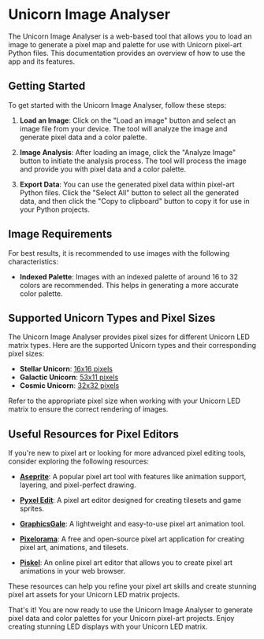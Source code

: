 # Unicorn Image Analyser

The Unicorn Image Analyser is a web-based tool that allows you to load an image to generate a pixel map and palette for use with Unicorn pixel-art Python files. This documentation provides an overview of how to use the app and its features.

## Getting Started

To get started with the Unicorn Image Analyser, follow these steps:

1. **Load an Image**: Click on the "Load an image" button and select an image file from your device. The tool will analyze the image and generate pixel data and a color palette.

2. **Image Analysis**: After loading an image, click the "Analyze Image" button to initiate the analysis process. The tool will process the image and provide you with pixel data and a color palette.

3. **Export Data**: You can use the generated pixel data within pixel-art Python files. Click the "Select All" button to select all the generated data, and then click the "Copy to clipboard" button to copy it for use in your Python projects.

## Image Requirements

For best results, it is recommended to use images with the following characteristics:

- **Indexed Palette**: Images with an indexed palette of around 16 to 32 colors are recommended. This helps in generating a more accurate color palette.

## Supported Unicorn Types and Pixel Sizes

The Unicorn Image Analyser provides pixel sizes for different Unicorn LED matrix types. Here are the supported Unicorn types and their corresponding pixel sizes:

- **Stellar Unicorn**: [16x16 pixels](#)
- **Galactic Unicorn**: [53x11 pixels](#)
- **Cosmic Unicorn**: [32x32 pixels](#)

Refer to the appropriate pixel size when working with your Unicorn LED matrix to ensure the correct rendering of images.

## Useful Resources for Pixel Editors

If you're new to pixel art or looking for more advanced pixel editing tools, consider exploring the following resources:

- **[Aseprite](https://www.aseprite.org/)**: A popular pixel art tool with features like animation support, layering, and pixel-perfect drawing.

- **[Pyxel Edit](https://pyxeledit.com/)**: A pixel art editor designed for creating tilesets and game sprites.

- **[GraphicsGale](https://graphicsgale.com/us/)**: A lightweight and easy-to-use pixel art animation tool.

- **[Pixelorama](https://orama-interactive.itch.io/pixelorama)**: A free and open-source pixel art application for creating pixel art, animations, and tilesets.

- **[Piskel](https://www.piskelapp.com/)**: An online pixel art editor that allows you to create pixel art animations in your web browser.

These resources can help you refine your pixel art skills and create stunning pixel art assets for your Unicorn LED matrix projects.

That's it! You are now ready to use the Unicorn Image Analyser to generate pixel data and color palettes for your Unicorn pixel-art projects. Enjoy creating stunning LED displays with your Unicorn LED matrix.
